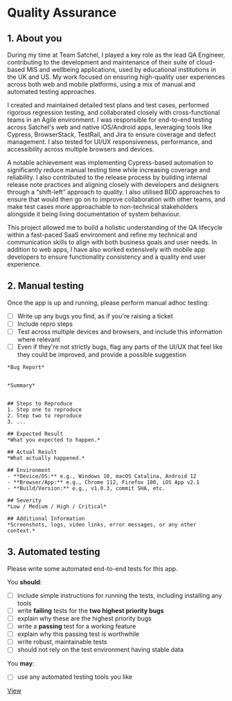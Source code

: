 # Quality Assurance

## 1. About you

During my time at Team Satchel, I played a key role as the lead QA Engineer, contributing to the development and maintenance of their suite of cloud-based MIS and wellbeing applications, used by educational institutions in the UK and US. My work focused on ensuring high-quality user experiences across both web and mobile platforms, using a mix of manual and automated testing approaches.

I created and maintained detailed test plans and test cases, performed rigorous regression testing, and collaborated closely with cross-functional teams in an Agile environment. I was responsible for end-to-end testing across Satchel's web and native iOS/Android apps, leveraging tools like Cypress, BrowserStack, TestRail, and Jira to ensure coverage and defect management. I also tested for UI/UX responsiveness, performance, and accessibility across multiple browsers and devices.

A notable achievement was implementing Cypress-based automation to significantly reduce manual testing time while increasing coverage and reliability. I also contributed to the release process by building internal release note practices and aligning closely with developers and designers through a “shift-left” approach to quality. I also utilised BDD approaches to ensure that would then go on to improve collaboration with other teams, and make test cases more approachable to non-technical stakeholders alongside it being living documentation of system behaviour.

This project allowed me to build a holistic understanding of the QA lifecycle within a fast-paced SaaS environment and refine my technical and communication skills to align with both business goals and user needs. In addition to web apps, I have also worked extensively with mobile app developers to ensure functionality consistency and a quality end user experience.


## 2. Manual testing

Once the app is up and running, please perform manual adhoc testing:

  - [ ] Write up any bugs you find, as if you're raising a ticket
  - [ ] Include repro steps
  - [ ] Test across multiple devices and browsers, and include this information where relevant
  - [ ] Even if they're not strictly bugs, flag any parts of the UI/UX that feel like they could be improved, and provide a possible suggestion

```
*Bug Report*


*Summary*


## Steps to Reproduce
1. Step one to reproduce
2. Step two to reproduce
3. ...

## Expected Result
*What you expected to happen.*

## Actual Result
*What actually happened.*

## Environment
- **Device/OS:** e.g., Windows 10, macOS Catalina, Android 12
- **Browser/App:** e.g., Chrome 112, Firefox 100, iOS App v2.1
- **Build/Version:** e.g., v1.0.3, commit SHA, etc.

## Severity
*Low / Medium / High / Critical*

## Additional Information
*Screenshots, logs, video links, error messages, or any other context.*
```

## 3. Automated testing

Please write some automated end-to-end tests for this app.

You **should**:

  - [ ] include simple instructions for running the tests, including installing any tools
  - [ ] write **failing** tests for the **two highest priority bugs**
  - [ ] explain why these are the highest priority bugs
  - [ ] write a **passing** test for a working feature
  - [ ] explain why this passing test is worthwhile
  - [ ] write robust, maintainable tests
  - [ ] should not rely on the test environment having stable data

You **may**:

  - [ ] use any automated testing tools you like


[View](./assets/missing_art.jpeg)